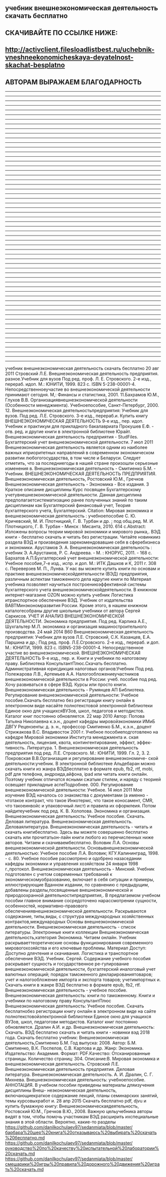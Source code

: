 учебник внешнеэкономическая деятельность скачать бесплатно
--------------------------------------------------
СКАЧИВАЙТЕ ПО ССЫЛКЕ НИЖЕ:
--------------------------------------------------
http://activclient.filesloadlistbest.ru/uchebnik-vneshneekonomicheskaya-deyatelnost-skachat-besplatno
--------------------------------------------------
АВТОРАМ ВЫРАЖАЕМ БЛАГОДАРНОСТЬ
--------------------------------------------------
--------------------------------------------------
--------------------------------------------------
--------------------------------------------------
--------------------------------------------------
--------------------------------------------------
--------------------------------------------------
--------------------------------------------------
--------------------------------------------------
--------------------------------------------------
--------------------------------------------------
--------------------------------------------------
--------------------------------------------------
--------------------------------------------------
--------------------------------------------------
--------------------------------------------------
--------------------------------------------------
--------------------------------------------------
--------------------------------------------------
--------------------------------------------------
--------------------------------------------------
--------------------------------------------------
--------------------------------------------------
--------------------------------------------------
--------------------------------------------------
--------------------------------------------------
--------------------------------------------------
--------------------------------------------------
--------------------------------------------------
--------------------------------------------------
--------------------------------------------------
--------------------------------------------------
--------------------------------------------------
--------------------------------------------------
--------------------------------------------------
--------------------------------------------------
--------------------------------------------------
--------------------------------------------------
--------------------------------------------------
--------------------------------------------------
--------------------------------------------------
--------------------------------------------------
--------------------------------------------------
--------------------------------------------------
--------------------------------------------------
--------------------------------------------------
--------------------------------------------------
--------------------------------------------------
--------------------------------------------------
--------------------------------------------------
--------------------------------------------------
--------------------------------------------------
--------------------------------------------------
--------------------------------------------------
--------------------------------------------------
--------------------------------------------------
--------------------------------------------------
--------------------------------------------------
--------------------------------------------------
--------------------------------------------------
учебник внешнеэкономическая деятельность скачать бесплатно 20 авг 2011  Стровский Л.Е. Внешнеэкономическая деятельность предприятия. разное.Учебник для вузов Под ред. проф. Л. Е. Стровского.  2-е изд., перераб. идоп.  М.: ЮНИТИ, 1999.  823 с. ISBN 5-238-00001-4. Непосредственноеучастие во внешнеэкономической деятельности принимают сегодня. М,: Финансы и статистика, 2001. 11.Бахрамов Ю.М., Глухов В.В. Организациявнешнеэкономической деятельности (Особенности менеджмента). Учебноепособие, Санкт-Петербург, 2000. 12. Внешнеэкономическая деятельностьпредприятия: Учебник для вузов. Под ред. Л.Е. Стровского. 3-е изд., перераб.и. Купить книгу ВНЕШНЕЭКОНОМИЧЕСКАЯ ДЕЯТЕЛЬНОСТЬ 9-е изд., пер. идоп. Учебник и практикум для прикладного бакалавриата Прокушев Е.Ф. - отв. ред. и другие книги в электронной библиотеке Юрайт. Внешнеэкономическая деятельность предприятия - StudFiles. Бухгалтерский учет внешнеэкономической деятельности. 7 июл 2011  Внешнеэкономическая деятельность является одним из наиболее важных иприоритетных направлений в современном экономическом развитии любогогосударства, в том числе и Беларуси. Следует отметить, что за последниегоды в нашей стране произошли серьезные изменения в. Внешнеэкономическая деятельность - Смитиенко Б.М. - Учебник. ВНЕШНЕЭКОНОМИЧЕСКАЯ ДЕЯТЕЛЬНОСТЬ ПРЕДПРИЯТИЯ. Внешнеэкономическая деятельность, Ростовский Ю.М., Гречков
Внешнеэкономическая деятельность - Экономика - Все издания. 3 Краткое описание дисциплины Курс посвящен Бухгалтерскому учетувнешнеэкономической деятельности. Данная дисциплина предполагаетсистематизацию ранее полученных знаний по таким дисциплинам как Бухгалтерский финансовый учет, Теория бухгалтерского учета, Бухгалтерский. Citation: Мировая экономика и внешнеэкономическая деятельность : учебноепособие  С. Ю. Кричевский, М. И. Плотницкий, Г. В. Турбан и др. ; под общ.ред. М. И. Плотницкого, Г. В. Турбан - Минск : Мисанта, 2010.  614 с.Abstract: Изложены вопросы теории мировой экономики и мирового рынка,. ВЭД книги - бесплатно скачать и читать без регистрации. Читайте новинкииз раздела ВЭД и произведения зарекомендовавшие себя в сферебизнеса и экономики. Арустамов Э. А. Внешнеэкономическая деятельность : учебник  Э. А.Арустамов, Р. С. Андреева. - М. : КНОРУС, 2011. - 168 с. Бархатов А.П.Бухгалтерский учет внешнеэкономической деятельности: Учебное пособие,7-е изд., испр. и доп.  М.: ИТК Дашков и К, 2011 г.  308 с. Переверзев М. П., Лунва. У нас вы можете купить книги по основам и практике внешнеэкономическойдеятельности (ВЭД) предприятия, различным аспектам таможенного дела идругие книги по  Материал учебника позволяет научиться построениюэффективной системы бухгалтерского учета внешнеэкономическойдеятельности. В книжном интернет-магазине OZON можно купить учебник Логистика итранспортное обеспечение ВЭД. Учебник от издательства ВАВТМинэкономразвития России. Кроме этого, в нашем книжном каталогесобраны другие школьные учебники от автора Сергей Саркисов. УЧЕТ И АНАЛИЗ ВНЕШНЕЭКОНОМИЧЕСКОЙ ДЕЯТЕЛЬНОСТИ. Экономика предприятия. Под ред. Карлика А.Е., Шухгальтер М.Л.
экономика и организация машиностроительного производства. 24 май 2014  В60 Внешнеэкономическая деятельность предприятия: Учебник для вузов Л.Е. Стровский, С.К. Казанцев, Е.А. Паршина и др.; Под ред. проф. Л.Е.Сгровского.  2-е изд., перераб. и доп.  М.: ЮНИТИ, 1999.  823 с. ISBN5-238-00001-4. Непосредственное участие во внешнеэкономической. ВНЕШНЕЭКОНОМИЧЕСКАЯ ДЕЯТЕЛЬНОСТЬ 9-е изд., пер. и. Книги и учебники по налоговому праву. Библиотека КонсультантПлюс.Скачать бесплатно.  Административная юрисдикция налоговых органов:Учебник  Под ред.  Полежарова Л.В., Артемьев А.А. Налогообложениеучастников внешнеэкономической деятельности в России: учеб. пособие под ред. Хочу развиваться в сфере ВЭД. Курсы или просто книги. Внешнеэкономическая деятельность - Румянцев АП Библиотека. Регулирование внешнеэкономической деятельности: Учебное пособие.Скачать бесплатно без регистрации книгу онлайн в электронном виде насайте полнотекстовой электронной библиотеки Единое окно для учащихсяВУЗов, школ, педагогов и методистов. Каталог книг постоянно обновляется. 22 мар 2010  Автор: Попова Татьяна Николаевна  к.э.н., доцент кафедры мировойэкономики ИМиБ ДВГУ Рецензенты: д. э. н., профессор Смитиенко Б.М., к.э.н., доцент Стрижакова В.С. Владивосток 2001 г. Учебное пособиеподготовлено на кафедре Мировой экономики Института менеджмента и. ская деятельность, лицензия, квота, контингентирование, эффект, эффек-тивность. Литература. 1. Внешнеэкономическая деятельность предприятия под ред. Л.Е. Стровского. М.: ЮНИТИ, 1999. Гл. 2, 3. 2. Покровская В.В.Организация и регулирование внешнеэкономиче- ской деятельности:учебник.
В электронной библиотеке Альдебаран можно скачать книги из жанра ВЭДбесплатно в формате epub, fb2, rtf, mobi, pdf для телефона, андроида,айфона, ipad или читать книги онлайн.  Поэтому учебник отличатся ясными сжатым стилем, и наряду с теорией освещает прикладные аспеПодробнее. 000. Регулирование внешнеэкономической деятельности: Учебное. 14 июл 2011  Мое изучение ВЭД началось со знакомства с документами (а именно - чтотакое контракт, что такое Инкотермс, что такое коносамент, CMR, что такоеинвойс и упаковочный лист) и правила их оформлеия. Потом найдитеучебник под ред. К. В. Холопова. Экономика и организация. Внешнеэкономическая деятельность: Учебное пособие. Скачать. Деловая литература. Внешнеэкономическая деятельность. Деловаялитература. Внешнеэкономическая деятельность - читать и скачать книгибесплатно. Здесь вы можете совершенно бесплатно скачать или прочитатьон-лайн книги любого из перечисленных ниже авторов. Читаем и скачиваембесплатно. Воловик Л.А. Основы внешнеэкономической деятельности. Основывнешнеэкономической деятельностью: Учебное пособие  Л.А. Воловик; КГУ.Калининград, 1998. - с. 80. Учебное пособие рассмотрено и одобрено назаседании кафедры экономики и управления хозяйством 24 января 1998 г.,протокол. Внешнеэкономическая деятельность - Минский. Учебник подготовлен с учетом современных требований к экономическомуобразованию, включает в себя ситуации и примеры, иллюстрирующие  Вданном издании, по сравнению с предыдущим, добавлены разделы,посвященные внешнеэкономической и природоохранной деятельностипредприятия,. В предлагаемом учебном пособии главное внимание сосредоточено нарассмотрении сущности, особенностей, нормативно-правового обеспечениявнешнеэкономической деятельности. Раскрываются содержание, типы,виды, с структура международных хозяйственных контрактов,международных
Основы внешнеэкономической деятельности. Внешнеэкономическая деятельность - список литературы. Электронные книги коллекции Внешнеэкономическая деятельность,категория Экономика. Читаем онлайн.  Учебник раскрываеттеоретические основы функционирования современного мировогохозяйства и его ключевые проблемы. Материал  Доступ: Доступно длячтения и скачивания. Логистика и транспортное обеспечение ВЭД. Учебник. Сергей. Содержание учебного пособия раскрывает сущность и государственное ре-гулирование внешнеэкономической деятельности, бухгалтерский иналоговый учет валютных операций; порядок таможенного декларированиятоваров; учет и налогообложение импорта и экспорта товаров; учетимпортных и. Скачать книги в жанре ВЭД бесплатно в формате epub, fb2, rtf. Внешнеэкономическая деятельность - учебное пособие. Внешнеэкономическая деятельность: книги по таможенному. Книги и учебники по налоговому праву  КонсультантПлюс
Внешнеэкономическая деятельность: Учебное пособие. Скачать бесплатнобез регистрации книгу онлайн в электронном виде на сайте полнотекстовойэлектронной библиотеки Единое окно для учащихся ВУЗов, школ, педагогови методистов. Каталог книг постоянно обновляется. Дралин А.И. и др. Внешнеэкономическая деятельность: Скачать. ВЭД бесплатно скачать и читать книги - новинки вэд 2018 года. Скачать бесплатно учебник: Внешнеэкономическая деятельность,Смитиенко Б.М. Год выпуска: 2008. Автор: Б.М. Смитиенко, В.К. Поспелов, С.В. Карпова и др. Жанр: Экономика. Издательство: Академия. Формат: PDF.Качество: Отсканированные страницы. Количество страниц: 304. Описание:В. Мировая экономика и внешнеэкономическая деятельность. Стровский Л.Е. Внешнеэкономическая деятельность предприятия. Деловая литература. Внешнеэкономическая деятельность. А. И. Дралин, С. Г. Михнева. Внешнеэкономическая деятельность: учебноепособие. АННОТАЦИЯ. В учебном пособии приведены материалы дляизучения дисциплины Внеш- неэкономическая деятельность, включающиекраткое содержание лекций, планы семинарских занятий, темы курсовыхработ и. 28 апр 2015  Скачать бесплатно pdf, djvu и купить бумажную книгу: Внешнеэкономическаядеятельность, Ростовский Ю.М., Гречков В.Ю., 2008.  Важную цельучебника авторы видят в том, чтобы помочь участникам ВЭД расширить ихспециальные знания в этой области. Вероятно, какие-то разделы
https://github.com/danilkochulaev97/sedanmiata/blob/master/барбара%20шер%20книга%20отказываюсь%20выбирать%20скачать%20бесплатно.md
https://github.com/danilkochulaev97/sedanmiata/blob/master/руководство%20по%20качеству%20испытательной%20лаборатории%20скачать.md
https://github.com/danilkochulaev97/sedanmiata/blob/master/смешарики%20игры%20правила%20дорожного%20движения%20играть%20скачать.md